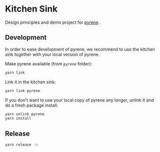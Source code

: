 # Kitchen Sink

Design principles and demo project for [pyrene](../pyrene).

## Development

In order to ease development of pyrene, we recommend to use the kitchen sink together with your local version of pyrene.

Make pyrene available (from `pyrene` folder):
```bash
yarn link
```

Link it in the kitchen sink:
```bash
yarn link pyrene
```

If you don't want to use your local copy of pyrene any longer, unlink it and do a fresh package install:
```bash
yarn unlink pyrene
yarn install
```

## Release
```bash
yarn release -n
```
